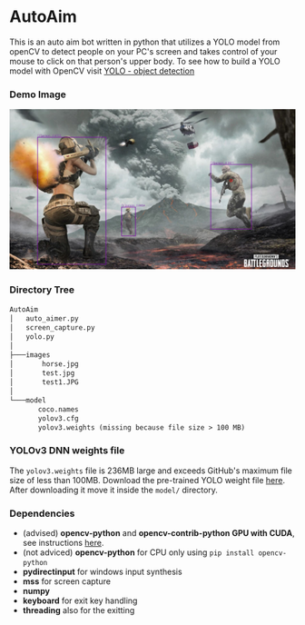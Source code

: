 # AutoAim
 This is an auto aim bot written in python that utilizes a YOLO model from openCV to detect people on your PC's screen and takes control of your mouse to click on that person's upper body. To see how to build a YOLO model with OpenCV visit [YOLO - object detection](https://opencv-tutorial.readthedocs.io/en/latest/yolo/yolo.html)
 
### Demo Image
 ![demo](images/demo/demo.jpg)
 
 ### Directory Tree
 ```
 AutoAim
│   auto_aimer.py
│   screen_capture.py
│   yolo.py
│
├───images
│       horse.jpg
│       test.jpg
│       test1.JPG
│
└───model
        coco.names
        yolov3.cfg
        yolov3.weights (missing because file size > 100 MB)
 ```
### YOLOv3 DNN weights file
The `yolov3.weights` file is 236MB large and exceeds GitHub's maximum file size of less than 100MB.
Download the pre-trained YOLO weight file [here](https://pjreddie.com/media/files/yolov3.weights).
After downloading it move it inside the `model/` directory.

### Dependencies
- (advised) **opencv-python** and **opencv-contrib-python GPU with CUDA**, see instructions [here](https://thinkinfi.com/install-opencv-gpu-with-cuda-for-windows-10/).
- (not adviced) **opencv-python** for CPU only using `pip install opencv-python`
- **pydirectinput** for windows input synthesis
- **mss** for screen capture
- **numpy**
- **keyboard** for exit key handling
- **threading** also for the exitting

